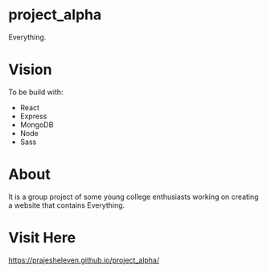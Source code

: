 # project_alpha
Everything.

# Vision
To be build with:
  - React
  - Express
  - MongoDB
  - Node
  - Sass
# About
It is a group project of some young college enthusiasts working on creating a website that contains Everything.
# Visit Here
https://prajesheleven.github.io/project_alpha/
